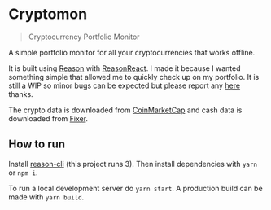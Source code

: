 # Cryptomon

> Cryptocurrency Portfolio Monitor

A simple portfolio monitor for all your cryptocurrencies that works offline.

It is built using [Reason](https://reasonml.github.io/) with
[ReasonReact](https://github.com/reasonml/reason-react). I made it because I
wanted something simple that allowed me to quickly check up on my portfolio. It
is still a WIP so minor bugs can be expected but please report any
[here](https://github.com/lauritzsh/cryptomon/issues) thanks.

The crypto data is downloaded from [CoinMarketCap](https://coinmarketcap.com/)
and cash data is downloaded from [Fixer](http://fixer.io/).

## How to run

Install [reason-cli](https://github.com/reasonml/reason-cli) (this project runs
3). Then install dependencies with `yarn` or `npm i`.

To run a local development server do `yarn start`. A production build can be
made with `yarn build`.
